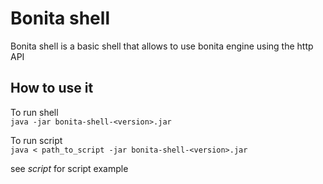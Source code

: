 Bonita shell
===========

Bonita shell is a basic shell that allows to use bonita engine using the http API

How to use it
-------------

To run shell    
  `java -jar bonita-shell-<version>.jar`


To run script    
`java < path_to_script -jar bonita-shell-<version>.jar`


see *script* for script example
